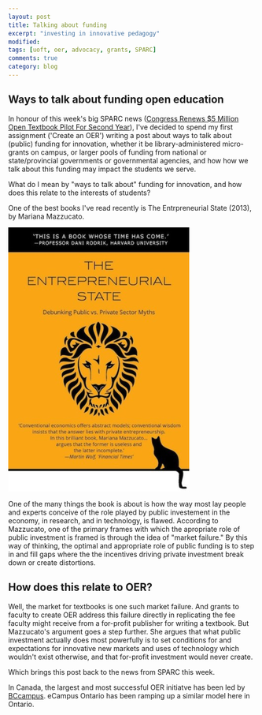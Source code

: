 ```yaml
---
layout: post
title: Talking about funding
excerpt: "investing in innovative pedagogy"
modified: 
tags: [uoft, oer, advocacy, grants, SPARC]
comments: true
category: blog
---
```



<h2>Ways to talk about funding open education</h2>

In honour of this week's big SPARC news (<a href="https://sparcopen.org/news/2018/open-textbooks-pilot-fy19/">Congress Renews $5 Million Open Textbook Pilot For Second Year</a>), I've decided to spend my first assignment ('Create an OER') writing a post about ways to talk about (public) funding for innovation, whether it be library-administered micro-grants on campus, or larger pools of funding from national or state/provincial governments or governmental agencies, and how how we talk about this funding may impact the students we serve. 

What do I mean by "ways to talk about" funding for innovation, and how does this relate to the interests of students? 

One of the best books I've read recently is The Entrpreneurial State (2013), by Mariana Mazzucato.

<img src="/images/entrepreneurial-state-cover.jpeg">

One of the many things the book is about is how the way most lay people and experts conceive of the role played by public investement in the economy, in research,  and in technology, is flawed. According to Mazzucato, one of the primary frames with which the apropriate role of public investment is framed is through the idea of "market failure." By this way of thinking, the optimal and appropriate role of public funding is to step in and fill gaps where the the incentives driving private investment break down or create distortions.

<h2>How does this relate to OER?</h2> 

Well, the market for textbooks is one such market failure. And grants to faculty to create OER address this failure directly in replicating the fee faculty might receive from a for-profit publisher for writing a textbook. But Mazzucato's argument goes a step further. She argues that what public investment actually does most powerfully is to set conditions for and expectations for innovative new markets and uses of technology which wouldn't exist otherwise, and that for-profit investment would never create.  

Which brings this post back to the news from SPARC this week. 

In Canada, the largest and most successful OER initiatve has been led by <a href="https://bccampus.ca/">BCcampus</a>. eCampus Ontario has been ramping up a similar model here in Ontario. 
 

